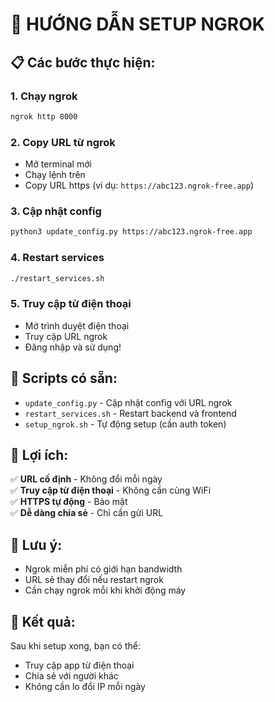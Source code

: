 # 🚀 HƯỚNG DẪN SETUP NGROK

## 📋 Các bước thực hiện:

### 1. Chạy ngrok
```bash
ngrok http 8000
```

### 2. Copy URL từ ngrok
- Mở terminal mới
- Chạy lệnh trên
- Copy URL https (ví dụ: `https://abc123.ngrok-free.app`)

### 3. Cập nhật config
```bash
python3 update_config.py https://abc123.ngrok-free.app
```

### 4. Restart services
```bash
./restart_services.sh
```

### 5. Truy cập từ điện thoại
- Mở trình duyệt điện thoại
- Truy cập URL ngrok
- Đăng nhập và sử dụng!

## 🔧 Scripts có sẵn:

- `update_config.py` - Cập nhật config với URL ngrok
- `restart_services.sh` - Restart backend và frontend
- `setup_ngrok.sh` - Tự động setup (cần auth token)

## 📱 Lợi ích:

✅ **URL cố định** - Không đổi mỗi ngày  
✅ **Truy cập từ điện thoại** - Không cần cùng WiFi  
✅ **HTTPS tự động** - Bảo mật  
✅ **Dễ dàng chia sẻ** - Chỉ cần gửi URL  

## 🚨 Lưu ý:

- Ngrok miễn phí có giới hạn bandwidth
- URL sẽ thay đổi nếu restart ngrok
- Cần chạy ngrok mỗi khi khởi động máy

## 🎯 Kết quả:

Sau khi setup xong, bạn có thể:
- Truy cập app từ điện thoại
- Chia sẻ với người khác
- Không cần lo đổi IP mỗi ngày
